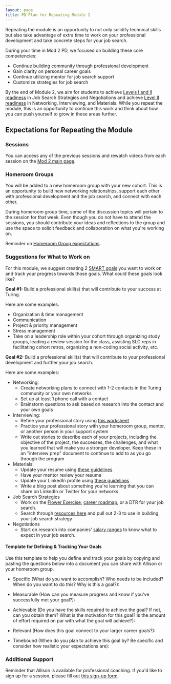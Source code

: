 ```yaml
---
layout: page
title: PD Plan for Repeating Module 2
---
```


Repeating the module is an opportunity to not only solidify technical skills but also take advantage of extra time to work on your professional development and take concrete steps for your job search.

During your time in Mod 2 PD, we focused on building these core competencies:

* Continue building community through professional development
* Gain clarity on personal career goals
* Continue utilizing mentor for job search support
* Customize strategies for job search

By the end of Module 2, we aim for students to achieve [Levels I and II readiness](/standards_and_rubric/index) in Job Search Strategies and Negotiations and achieve [Level II readiness](/standards_and_rubric/index) in Networking, Interviewing, and Materials. While you repeat the module, this is an opportunity to continue this work and think about how you can push yourself to grow in these areas further.

## Expectations for Repeating the Module

### Sessions
You can access any of the previous sessions and rewatch videos from each session on the [Mod 2 main page](/module_two/index).

### Homeroom Groups
You will be added to a new homeroom group with your new cohort. This is an opportunity to build new networking relationships, support each other with professional development and the job search, and connect with each other. 

During homeroom group time, some of the discussion topics will pertain to the session for that week. Even though you do not have to attend the sessions, you should contribute your ideas and reflections to the group and use the space to solicit feedback and collaboration on what you're working on. 

Reminder on [Homeroom Group expectations](/student_discussion_groups/).

### Suggestions for What to Work on
For this module, we suggest creating 2 [SMART goals](https://www.smartsheet.com/blog/essential-guide-writing-smart-goals) you want to work on and track your progress towards those goals. What could these goals look like? 

**Goal #1:** Build a professional skill(s) that will contribute to your success at Turing.

Here are some examples:
  * Organization & time management
  * Communication
  * Project & priority management
  * Stress management
  * Take on a leadership role within your cohort through organizing study groups, leading a review session for the class, assisting SLC reps in facilitating cohort retros, organizing a non-coding social activity, etc.
  
**Goal #2:** Build a professional skill(s) that will contribute to your professional development and further your job search.

Here are some examples:
  * Networking:
     * Create networking plans to connect with 1-2 contacts in the Turing community or your own networks
     * Set up at least 1 phone call with a contact
     * Brainstorm questions to ask based on research into the contact and your own goals
  * Interviewing:
     * Refine your professional story using [this worksheet](https://docs.google.com/spreadsheets/d/19JdLwk6ENV_Q6qvAlPMvMHoUVSIyLzYPp32pdaxL8Qg/edit?usp=sharing)
     * Practice your professional story with your homeroom group, mentor, or another person in your support system
     * Write out stories to describe each of your projects, including the objective of the project, the successes, the challenges, and what you learned that will make you a stronger developer. Keep these in an "interview prep" document to continue to add to as you go through the program
  * Materials:
     * Update your resume using [these guidelines](/resources/resume_resources)
     * Have your mentor review your resume
     * Update your LinkedIn profile using [these guidelines](/resources/branding_resources)
     * Write a blog post about something you're learning that you can share on LinkedIn or Twitter for your networks
  * Job Search Strategies
     * Work on the [Flower Exercise](https://docs.google.com/document/d/1ETSoRT-BxMH-cTWzbk1inRESmYHGnpbz0DgBHgmAJ-4/edit?usp=sharing), [career roadmap](https://docs.google.com/document/d/1yMlss8updK2zaTVPwUzcoBG2ws5zBWENjE2a-SjSPeM/edit), or a DTR for your job search. 
     * Search through [resources here](/resources/finding_opportunities) and pull out 2-3 to use in building your job search strategy
  * Negotiations
     * Start on research into companies' [salary ranges](https://www.levels.fyi/) to know what to expect in your job search. 

#### Template for Defining & Tracking Your Goals
Use this template to help you define and track your goals by copying and pasting the questions below into a document you can share with Allison or your homeroom group. 

* Specific (What do you want to accomplish? Who needs to be included? When do you want to do this? Why is this a goal?): 

* Measurable (How can you measure progress and know if you’ve successfully met your goal?):

* Achievable (Do you have the skills required to achieve the goal? If not, can you obtain them? What is the motivation for this goal? Is the amount of effort required on par with what the goal will achieve?):

* Relevant (How does this goal connect to your larger career goals?):

* Timebound (When do you plan to achieve this goal by? Be specific and consider how realistic your expectations are):

### Additional Support
Reminder that Allison is available for professional coaching. If you'd like to sign up for a session, please fill out [this sign-up form](https://go.oncehub.com/AllisonReuSinger).
